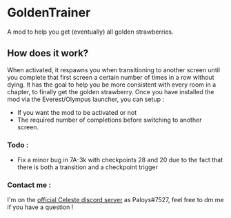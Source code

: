 ﻿# GoldenTrainer
A mod to help you get (eventually) all golden strawberries.


## How does it work?
When activated, it respawns you when transitioning to another screen until you complete that first screen a certain number of times in a row without dying. It has the goal to help you be more consistent with every room in a chapter, to finally get the golden strawberry.
Once you have installed the mod via the Everest/Olympus launcher, you can setup : 
- If you want the mod to be activated or not
- The required number of completions before switching to another screen.

### Todo :
- Fix a minor bug in 7A-3k with checkpoints 28 and 20 due to the fact that there is both a transition and a checkpoint trigger

### Contact me :
I'm on the [official Celeste discord server](https://discord.gg/6qjaePQ) as Paloys#7527, feel free to dm me if you have a question !